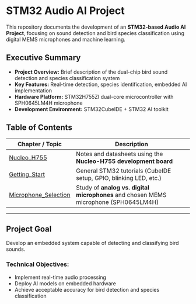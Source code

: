 # STM32 Audio AI Project  

This repository documents the development of an **STM32-based Audio AI Project**, focusing on sound detection and bird species classification using digital MEMS microphones and machine learning.  

## Executive Summary
- **Project Overview:** Brief description of the dual-chip bird sound detection and species classification system
- **Key Features:** Real-time detection, species identification, embedded AI implementation
- **Hardware Platform:** STM32H755ZI dual-core microcontroller with SPH0645LM4H microphone
- **Development Environment:** STM32CubeIDE + STM32 AI toolkit

## Table of Contents  

| Chapter / Topic        | Description |
|-------------------------|-------------|
| [Nucleo_H755](Nucleo_H755/README.md) | Notes and datasheets using the **Nucleo-H755 development board** |
| [Getting_Start](STM32/StartUp) | General STM32 tutorials (CubeIDE setup, GPIO, blinking LED, etc.) |
| [Microphone_Selection](Microphone_Selection/README.md) | Study of **analog vs. digital microphones** and chosen MEMS microphone (SPH0645LM4H) |

---

## Project Goal
Develop an embedded system capable of detecting and classifying bird sounds.
### Technical Objectives:
- Implement real-time audio processing
- Deploy AI models on embedded hardware
- Achieve acceptable accuracy for bird detection and species classification

